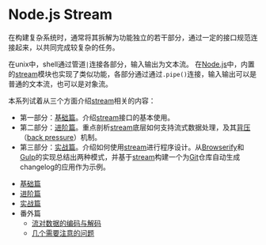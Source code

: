 # Node.js Stream
在构建复杂系统时，通常将其拆解为功能独立的若干部分，通过一定的接口规范连接起来，以共同完成较复杂的任务。

在unix中，shell通过管道`|`连接各部分，输入输出为文本流。
在[Node.js]中，内置的[stream]模块也实现了类似功能，各部分通过通过`.pipe()`连接，输入输出可以是普通的文本流，也可以是对象流。

本系列试着从三个方面介绍[stream]相关的内容：
* 第一部分：[基础篇]。介绍[stream]接口的基本使用。
* 第二部分：[进阶篇]。重点剖析[stream]底层如何支持流式数据处理，及其[背压]（[back pressure]）机制。
* 第三部分：[实战篇]。介绍如何使用[stream]进行程序设计。从[Browserify]和[Gulp]的实现总结出两种模式，并基于[stream]构建一个为[Git]仓库自动生成changelog的应用作为示例。

- [基础篇]
- [进阶篇]
- [实战篇]
- 番外篇
  - [流对数据的编码与解码](extra/encoding.md)
  - [几个需要注意的问题](extra/bonus.md)

[背压]: http://baike.baidu.com/view/1036778.htm
[back pressure]: https://en.wikipedia.org/wiki/Back_pressure
[Browserify]: https://github.com/substack/node-browserify
[Gulp]: https://github.com/gulpjs/gulp
[Git]: https://git-scm.com/
[Node.js]: https://nodejs.org/
[stream]: https://nodejs.org/api/stream.html

[基础篇]: basics/index.md
[进阶篇]: internals/index.md
[实战篇]: programming/index.md
